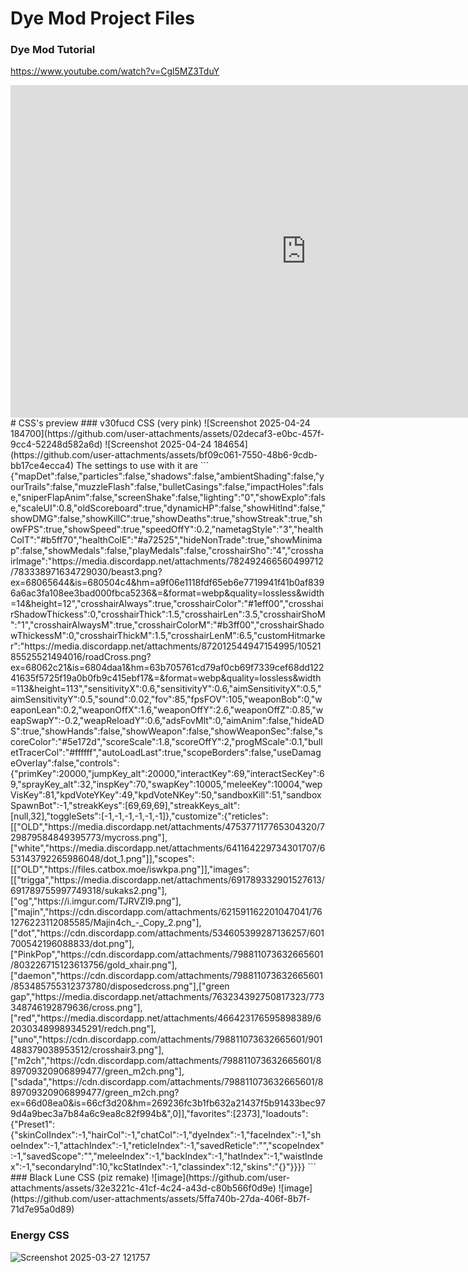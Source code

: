 # Dye Mod Project Files
### Dye Mod Tutorial
https://www.youtube.com/watch?v=Cgl5MZ3TduY
<iframe width="946" height="532" src="https://www.youtube.com/embed/KIKRvkmdmIw" title="Blender Dye Mod Guide Krunker.io" frameborder="0" allow="accelerometer; autoplay; clipboard-write; encrypted-media; gyroscope; picture-in-picture; web-share" referrerpolicy="strict-origin-when-cross-origin" allowfullscreen></iframe>
# CSS's preview
### v30fucd CSS (very pink)
![Screenshot 2025-04-24 184700](https://github.com/user-attachments/assets/02decaf3-e0bc-457f-9cc4-52248d582a6d)
![Screenshot 2025-04-24 184654](https://github.com/user-attachments/assets/bf09c061-7550-48b6-9cdb-bb17ce4ecca4)
The settings to use with it are 
```
{"mapDet":false,"particles":false,"shadows":false,"ambientShading":false,"yourTrails":false,"muzzleFlash":false,"bulletCasings":false,"impactHoles":false,"sniperFlapAnim":false,"screenShake":false,"lighting":"0","showExplo":false,"scaleUI":0.8,"oldScoreboard":true,"dynamicHP":false,"showHitInd":false,"showDMG":false,"showKillC":true,"showDeaths":true,"showStreak":true,"showFPS":true,"showSpeed":true,"speedOffY":0.2,"nametagStyle":"3","healthColT":"#b5ff70","healthColE":"#a72525","hideNonTrade":true,"showMinimap":false,"showMedals":false,"playMedals":false,"crosshairSho":"4","crosshairImage":"https://media.discordapp.net/attachments/782492466560499712/783338971634729030/beast3.png?ex=68065644&is=680504c4&hm=a9f06e1118fdf65eb6e7719941f41b0af8396a6ac3fa108ee3bad000fbca5236&=&format=webp&quality=lossless&width=14&height=12","crosshairAlways":true,"crosshairColor":"#1eff00","crosshairShadowThickess":0,"crosshairThick":1.5,"crosshairLen":3.5,"crosshairShoM":"1","crosshairAlwaysM":true,"crosshairColorM":"#b3ff00","crosshairShadowThickessM":0,"crosshairThickM":1.5,"crosshairLenM":6.5,"customHitmarker":"https://media.discordapp.net/attachments/872012544947154995/1052185525521494016/roadCross.png?ex=68062c21&is=6804daa1&hm=63b705761cd79af0cb69f7339cef68dd12241635f5725f19a0b0fb9c415ebf17&=&format=webp&quality=lossless&width=113&height=113","sensitivityX":0.6,"sensitivityY":0.6,"aimSensitivityX":0.5,"aimSensitivityY":0.5,"sound":0.02,"fov":85,"fpsFOV":105,"weaponBob":0,"weaponLean":0.2,"weaponOffX":1.6,"weaponOffY":2.6,"weaponOffZ":0.85,"weapSwapY":-0.2,"weapReloadY":0.6,"adsFovMlt":0,"aimAnim":false,"hideADS":true,"showHands":false,"showWeapon":false,"showWeaponSec":false,"scoreColor":"#5e172d","scoreScale":1.8,"scoreOffY":2,"progMScale":0.1,"bulletTracerCol":"#ffffff","autoLoadLast":true,"scopeBorders":false,"useDamageOverlay":false,"controls":{"primKey":20000,"jumpKey_alt":20000,"interactKey":69,"interactSecKey":69,"sprayKey_alt":32,"inspKey":70,"swapKey":10005,"meleeKey":10004,"wepVisKey":81,"kpdVoteYKey":49,"kpdVoteNKey":50,"sandboxKill":51,"sandboxSpawnBot":-1,"streakKeys":[69,69,69],"streakKeys_alt":[null,32],"toggleSets":[-1,-1,-1,-1,-1,-1]},"customize":{"reticles":[["OLD","https://media.discordapp.net/attachments/475377117765304320/729879584849395773/mycross.png"],["white","https://media.discordapp.net/attachments/641164229734301707/653143792265986048/dot_1.png"]],"scopes":[["OLD","https://files.catbox.moe/iswkpa.png"]],"images":[["trigga","https://media.discordapp.net/attachments/691789332901527613/691789755997749318/sukaks2.png"],["og","https://i.imgur.com/TJRVZI9.png"],["majin","https://cdn.discordapp.com/attachments/621591162201047041/761276223112085585/Majin4ch_-_Copy_2.png"],["dot","https://cdn.discordapp.com/attachments/534605399287136257/601700542196088833/dot.png"],["PinkPop","https://cdn.discordapp.com/attachments/798811073632665601/803226715123613756/gold_xhair.png"],["daemon","https://cdn.discordapp.com/attachments/798811073632665601/853485755312373780/disposedcross.png"],["green gap","https://media.discordapp.net/attachments/763234392750817323/773348746192879636/cross.png"],["red","https://media.discordapp.net/attachments/466423176595898389/620303489989345291/redch.png"],["uno","https://cdn.discordapp.com/attachments/798811073632665601/901488379038953512/crosshair3.png"],["m2ch","https://cdn.discordapp.com/attachments/798811073632665601/889709320906899477/green_m2ch.png"],["sdada","https://cdn.discordapp.com/attachments/798811073632665601/889709320906899477/green_m2ch.png?ex=66d08ea0&is=66cf3d20&hm=269236fc3b1fb632a21437f5b91433bec979d4a9bec3a7b84a6c9ea8c82f994b&",0]],"favorites":[2373],"loadouts":{"Preset1":{"skinColIndex":-1,"hairCol":-1,"chatCol":-1,"dyeIndex":-1,"faceIndex":-1,"shoeIndex":-1,"attachIndex":-1,"reticleIndex":-1,"savedReticle":"","scopeIndex":-1,"savedScope":"","meleeIndex":-1,"backIndex":-1,"hatIndex":-1,"waistIndex":-1,"secondaryInd":10,"kcStatIndex":-1,"classindex":12,"skins":"{}"}}}}
```
### Black Lune CSS (piz remake)
![image](https://github.com/user-attachments/assets/32e3221c-41cf-4c24-a43d-c80b566f0d9e)
![image](https://github.com/user-attachments/assets/5ffa740b-27da-406f-8b7f-71d7e95a0d89)

### Energy CSS
![Screenshot 2025-03-27 121757](https://github.com/user-attachments/assets/88bbd345-7eff-41a6-9f4c-b21afb943868)
